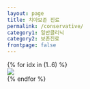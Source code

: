 ```yaml
---
layout: page
title: 치아보존 진료
permalink: /conservative/
category1: 일반클리닉
category2: 보존진료
frontpage: false
---
```

<div class="row d-flex justify-content-center">
{% for idx in (1..6) %}
  <div class="col-12 clinics">
  <img src="http://www.sorthodontic.com/image/m5_s2_img{{ idx }}.gif">
  </div>
{% endfor %}
</div>
